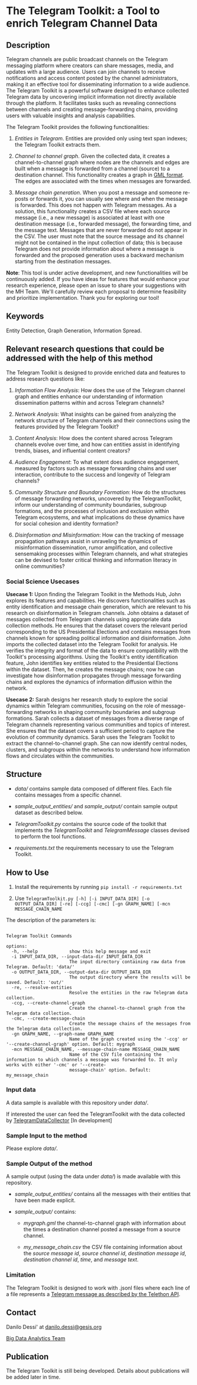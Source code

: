 # The Telegram Toolkit: a Tool to enrich Telegram Channel Data

## Description

Telegram channels are public broadcast channels on the Telegram messaging platform where creators can share messages, media, and updates with a large audience. Users can join channels to receive notifications and access content posted by the channel administrators, making it an effective tool for disseminating information to a wide audience. The Telegram Toolkit is a powerful software designed to enhance collected Telegram data by uncovering implicit information not directly available through the platform. It facilitates tasks such as revealing connections between channels and creating message-forwarding chains, providing users with valuable insights and analysis capabilities.

The Telegram Toolkit provides the following functionalities:

1. *Entities in Telegram*. Entities are provided only using text span indexes; the Telegram Toolkit extracts them.

2. *Channel to channel graph*. Given the collected data, it creates a channel-to-channel graph where nodes are the channels and edges are built when a message is forwarded from a channel (source) to a destination channel. This functionality creates a graph in [GML format](https://networkx.org/documentation/stable/reference/readwrite/gml.html). The edges are associated with the times when messages are forwarded.

3. *Message chain generation*. When you post a message and someone re-posts or forwards it, you can usually see where and when the message is forwarded. This does not happen with Telegram messages. As a solution, this functionality creates a CSV file where each source message (i.e., a new message) is associated at least with one destination message (i.e., forwarded message), the forwarding time, and the message text. Messages that are never forwarded do not appear in the CSV. The user must note that the source message and its channel might not be contained in the input collection of data; this is because Telegram does not provide information about where a message is forwarded and the proposed generation uses a backward mechanism starting from the destination messages.


**Note**: This tool is under active development, and new functionalities will be continuously added. If you have ideas for features that would enhance your research experience, please open an issue to share your suggestions with the MH Team. We'll carefully review each proposal to determine feasibility and prioritize implementation. Thank you for exploring our tool!

## Keywords
Entity Detection, Graph Generation, Information Spread.

## Relevant research questions that could be addressed with the help of this method 

The Telegram Toolkit is designed to provide enriched data and features to address research questions like:

  1. *Information Flow Analysis*: How does the use of the Telegram channel graph and entities enhance our understanding of information dissemination patterns within and across Telegram channels?

  2. *Network Analysis*: What insights can be gained from analyzing the network structure of Telegram channels and their connections using the features provided by the Telegram Toolkit?

  3. *Content Analysis*: How does the content shared across Telegram channels evolve over time, and how can entities assist in identifying trends, biases, and influential content creators?

  4. *Audience Engagement*: To what extent does audience engagement, measured by factors such as message forwarding chains and user interaction, contribute to the success and longevity of Telegram channels?

  5. *Community Structure and Boundary Formation*: How do the structures of message forwarding networks, uncovered by the TelegramToolkit, inform our understanding of community boundaries, subgroup formations, and the processes of inclusion and exclusion within Telegram ecosystems, and what implications do these dynamics have for social cohesion and identity formation?

  6. *Disinformation and Misinformation*: How can the tracking of message propagation pathways assist in unraveling the dynamics of misinformation dissemination, rumor amplification, and collective sensemaking processes within Telegram channels, and what strategies can be devised to foster critical thinking and information literacy in online communities?

### Social Science Usecases

**Usecase 1:** Upon finding the Telegram Toolkit in the Methods Hub, John explores its features and capabilities. He discovers functionalities such as entity identification and message chain generation, which are relevant to his research on disinformation in Telegram channels. John obtains a dataset of messages collected from Telegram channels using appropriate data collection methods. He ensures that the dataset covers the relevant period corresponding to the US Presidential Elections and contains messages from channels known for spreading political information and disinformation. John imports the collected dataset into the Telegram Toolkit for analysis. He verifies the integrity and format of the data to ensure compatibility with the Toolkit's processing algorithms. Using the Toolkit's entity identification feature, John identifies key entities related to the Presidential Elections within the dataset. Then, he creates the message chains; now he can investigate how disinformation propagates through message forwarding chains and explores the dynamics of information diffusion within the network.

**Usecase 2:** Sarah designs her research study to explore the social dynamics within Telegram communities, focusing on the role of message-forwarding networks in shaping community boundaries and subgroup formations. Sarah collects a dataset of messages from a diverse range of Telegram channels representing various communities and topics of interest. She ensures that the dataset covers a sufficient period to capture the evolution of community dynamics. Sarah uses the Telegram Toolkit to extract the channel-to-channel graph. She can now identify central nodes, clusters, and subgroups within the networks to understand how information flows and circulates within the communities.


## Structure

- *data/* contains sample data composed of different files. Each file contains messages from a specific channel.

- *sample_output_entities/* and *sample_output/* contain sample output dataset as described below.

- *TelegramToolkit.py* contains the source code of the toolkit that implements the *TelegramToolkit* and *TelegramMessage* classes devised to perform the tool functions.

- *requirements.txt* the requirements necessary to use the Telegram Toolkit. 


## How to Use

1. Install the requirements by running ```pip install -r requirements.txt```

2. Use ```TelegramToolkit.py [-h] [-i INPUT_DATA_DIR] [-o OUTPUT_DATA_DIR] [-re] [-ccg] [-cmc] [-gn GRAPH_NAME] [-mcn MESSAGE_CHAIN_NAME ```

The description of the parameters is:
```

Telegram Toolkit Commands

options:
  -h, --help            show this help message and exit
  -i INPUT_DATA_DIR, --input-data-dir INPUT_DATA_DIR
                        The input directory containing raw data from Telegram. Default: 'data/'
  -o OUTPUT_DATA_DIR, --output-data-dir OUTPUT_DATA_DIR
                        The output directory where the results will be saved. Default: 'out/'
  -re, --resolve-entities
                        Resolve the entities in the raw Telegram data collection.
  -ccg, --create-channel-graph
                        Create the channel-to-channel graph from the Telegram data collection.
  -cmc, --create-message-chain
                        Create the message chains of the messages from the Telegram data collection.
  -gn GRAPH_NAME, --graph-name GRAPH_NAME
                        Name of the graph created using the '-ccg' or '--create-channel-graph' option. Default: mygraph
  -mcn MESSAGE_CHAIN_NAME, --message-chain-name MESSAGE_CHAIN_NAME
                        Name of the CSV file containing the information to which channels a message was forwarded to. It only works with either '-cmc' or '--create-
                        message-chain' option. Default: my_message_chain

```

### Input data

A data sample is available with this repository under *data/*.

If interested the user can feed the TelegramToolkit with the data collected by [TelegramDataCollector]() [In development]



### Sample Input to the method

Please explore *data/*.


### Sample Output of the method

A sample output (using the data under *data/*) is made available with this repository.

- *sample_output_entities/* contains all the messages with their entities that have been made explicit.

- *sample_output/* contains:

  - *mygraph.gml* the channel-to-channel graph with information about the times a destination channel posted a message from a source channel.

  - *my_message_chain.csv* the CSV file containing information about the *source message id*, *source channel id*, *destination message id*, *destination channel id*, *time*, and *message text*.


### Limitation

The Telegram Toolkit is designed to work with .jsonl files where each line of a file represents a [Telegram message as described by the Telethon API](https://tl.telethon.dev/constructors/message.html). 


## Contact
Danilo Dessi' at danilo.dessi@gesis.org

[Big Data Analytics Team](https://www.gesis.org/en/institute/staff/orga/table/4/76?no_cache=1&cHash=74017e1debabf473c9611343a5d96842)


## Publication 
The Telegram Toolkit is still being developed. Details about publications will be added later in time.


  
  
 
 
 
